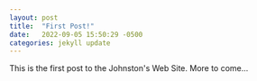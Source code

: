 ```yaml
---
layout: post
title:  "First Post!"
date:   2022-09-05 15:50:29 -0500
categories: jekyll update
---
```

This is the first post to the Johnston's Web Site.  More to come...   
